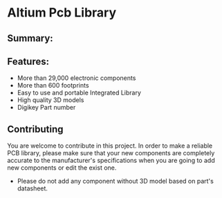 # Altium Pcb Library
## Summary:
## Features:
* More than 29,000 electronic components
* More than 600 footprints
* Easy to use and portable Integrated Library
* High quality 3D models
* Digikey Part number
## Contributing
You are welcome to contribute in this project.
In order to make a reliable PCB library, please make sure that your new components are completely accurate to the manufacturer's specifications when you are going to add new components or edit the exist one.
* Please do not add any component without 3D model based on part's datasheet.
